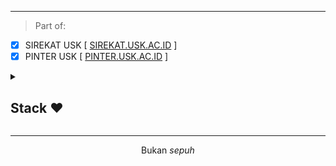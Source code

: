 <p align="center"> </p>

<hr>

> Part of:
- [X] SIREKAT USK [ <a href="http://sirekat.usk.ac.id" target="_blank">SIREKAT.USK.AC.ID</a> ]
- [X] PINTER USK [ <a href="http://pinter.usk.ac.id" target="_blank">PINTER.USK.AC.ID</a> ]

<details>
<summary><h2> Stack ❤️</h2></summary>
<ul><li>Windows & Debian 💻</li><li>Laravel Inertia 🌐</li>
<li>Graphql, REST API & Koa.js 📊</li><li>Vanilla JS & Next JS</li><li>Tailwind CSS</li>
<li>Mysql & PostgreSQL</li>
<li>Node JS & Typescript</li></ul>
</details>
<hr>
<p align="center">Bukan <i>sepuh</i></p>
